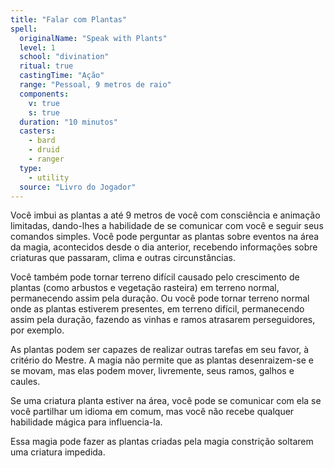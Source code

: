 ```yaml
---
title: "Falar com Plantas"
spell:
  originalName: "Speak with Plants"
  level: 1
  school: "divination"
  ritual: true
  castingTime: "Ação"
  range: "Pessoal, 9 metros de raio"
  components:
    v: true
    s: true
  duration: "10 minutos"
  casters:
    - bard
    - druid
    - ranger
  type:
    - utility
  source: "Livro do Jogador"
---
```


Você imbui as plantas a até 9 metros de você com consciência e animação limitadas, dando-lhes a habilidade de se comunicar com você e seguir seus comandos simples. Você pode perguntar as plantas sobre eventos na área da magia, acontecidos desde o dia anterior, recebendo informações sobre criaturas que passaram, clima e outras circunstâncias.

Você também pode tornar terreno difícil causado pelo crescimento de plantas (como arbustos e vegetação rasteira) em terreno normal, permanecendo assim pela duração. Ou você pode tornar terreno normal onde as plantas estiverem presentes, em terreno difícil, permanecendo assim pela duração, fazendo as vinhas e ramos atrasarem perseguidores, por exemplo.

As plantas podem ser capazes de realizar outras tarefas em seu favor, à critério do Mestre. A magia não permite que as plantas desenraizem-se e se movam, mas elas podem mover, livremente, seus ramos, galhos e caules.

Se uma criatura planta estiver na área, você pode se comunicar com ela se você partilhar um idioma em comum, mas você não recebe qualquer habilidade mágica para influencia-la.

Essa magia pode fazer as plantas criadas pela magia constrição soltarem uma criatura impedida.
